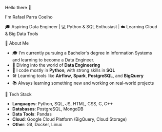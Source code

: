 Hello there 👋

I'm Rafael Parra Coelho

🎓 Aspiring Data Engineer | 💻 Python & SQL Enthusiast | ☁️ Learning Cloud & Big Data Tools

🚀 About Me

- 🎓 I'm currently pursuing a Bachelor's degree in Information Systems and learning to become a Data Engineer.
- 🧩 Diving into the world of **Data Engineering**
- 🐍 I code mostly in **Python**, with strong skills in **SQL**
- 🛠️ Learning tools like **Airflow**, **Spark**, **PostgreSQL**, and **BigQuery**
- 📚 Always learning something new and working on real-world projects

🔧 Tech Stack

- **Languages**: Python, SQL, JS, HTML, CSS, C, C++
- **Databases**: PostgreSQL, MongoDB
- **Data Tools**: Pandas
- **Cloud**: Google Cloud Platform (BigQuery, Cloud Storage)
- **Other**: Git, Docker, Linux


